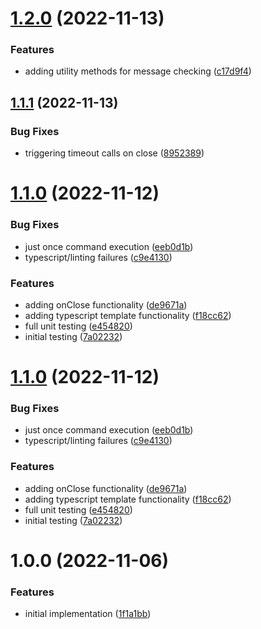 # [1.2.0](https://github.com/JanusHealthInc/janus-simple-command/compare/v1.1.1...v1.2.0) (2022-11-13)


### Features

* adding utility methods for message checking ([c17d9f4](https://github.com/JanusHealthInc/janus-simple-command/commit/c17d9f45984b17da51bde71c9aadff96b071527d))

## [1.1.1](https://github.com/JanusHealthInc/janus-simple-command/compare/v1.1.0...v1.1.1) (2022-11-13)


### Bug Fixes

* triggering timeout calls on close ([8952389](https://github.com/JanusHealthInc/janus-simple-command/commit/8952389199a2d6d6074cdb56df6b759673b5a2e8))

# [1.1.0](https://github.com/JanusHealthInc/janus-simple-command/compare/v1.0.0...v1.1.0) (2022-11-12)


### Bug Fixes

* just once command execution ([eeb0d1b](https://github.com/JanusHealthInc/janus-simple-command/commit/eeb0d1bf9529325f638e53bad05a26dff1a911fc))
* typescript/linting failures ([c9e4130](https://github.com/JanusHealthInc/janus-simple-command/commit/c9e4130cd48ee9602056f2ba013d904fb3698fc8))


### Features

* adding onClose functionality ([de9671a](https://github.com/JanusHealthInc/janus-simple-command/commit/de9671ad42b36537e57dbdc1c4f8848c822be61f))
* adding typescript template functionality ([f18cc62](https://github.com/JanusHealthInc/janus-simple-command/commit/f18cc626748ba1e75943316e591bc9af8fc6fb68))
* full unit testing ([e454820](https://github.com/JanusHealthInc/janus-simple-command/commit/e4548200a56ebee6a7a35b31904b65a51158d05f))
* initial testing ([7a02232](https://github.com/JanusHealthInc/janus-simple-command/commit/7a022329880871bbc11e9202d196c75b3e961c67))

# [1.1.0](https://github.com/JanusHealthInc/janus-simple-command/compare/v1.0.0...v1.1.0) (2022-11-12)


### Bug Fixes

* just once command execution ([eeb0d1b](https://github.com/JanusHealthInc/janus-simple-command/commit/eeb0d1bf9529325f638e53bad05a26dff1a911fc))
* typescript/linting failures ([c9e4130](https://github.com/JanusHealthInc/janus-simple-command/commit/c9e4130cd48ee9602056f2ba013d904fb3698fc8))


### Features

* adding onClose functionality ([de9671a](https://github.com/JanusHealthInc/janus-simple-command/commit/de9671ad42b36537e57dbdc1c4f8848c822be61f))
* adding typescript template functionality ([f18cc62](https://github.com/JanusHealthInc/janus-simple-command/commit/f18cc626748ba1e75943316e591bc9af8fc6fb68))
* full unit testing ([e454820](https://github.com/JanusHealthInc/janus-simple-command/commit/e4548200a56ebee6a7a35b31904b65a51158d05f))
* initial testing ([7a02232](https://github.com/JanusHealthInc/janus-simple-command/commit/7a022329880871bbc11e9202d196c75b3e961c67))

# 1.0.0 (2022-11-06)


### Features

* initial implementation ([1f1a1bb](https://github.com/JanusHealthInc/janus-simple-command/commit/1f1a1bb1837f85516fcf27642a08fb18fa3515c2))
